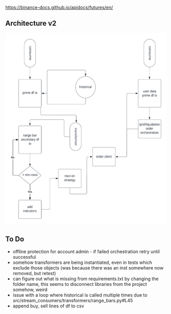 https://binance-docs.github.io/apidocs/futures/en/

## Architecture v2

<img src="./rig-arch.png"
     alt="rig architecture v2"
     style="height: 600px" />

## To Do
* offline protection for account admin - if failed orchestration retry until successful
* somehow transformers are being instantiated, even in tests which exclude those objects (was because there was an inst somewhere now removed, but retest) 
* can figure out what is missing from requirements.txt by changing the folder name, this seems to disconnect libraries from the project somehow, weird
* issue with a loop where historical is called multiple times due to src/stream_consumers/transformers/range_bars.py#L45
* append buy, sell lines of df to csv 
